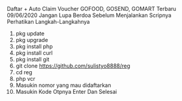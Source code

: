 Daftar + Auto Claim Voucher GOFOOD, GOSEND, GOMART Terbaru 09/06/2020
Jangan Lupa Berdoa Sebelum Menjalankan Scripnya
Perhatikan Langkah-Langkahnya
1. pkg update
2. pkg upgrade
3. pkg install php
4. pkg install curl
5. pkg install git
7. git clone https://github.com/sulistyo8888/reg
8. cd reg
9. php vcr
10. Masukin nomor yang mau didaftarkan
11. Masukin Kode Otpnya
Enter Dan Selesai 
